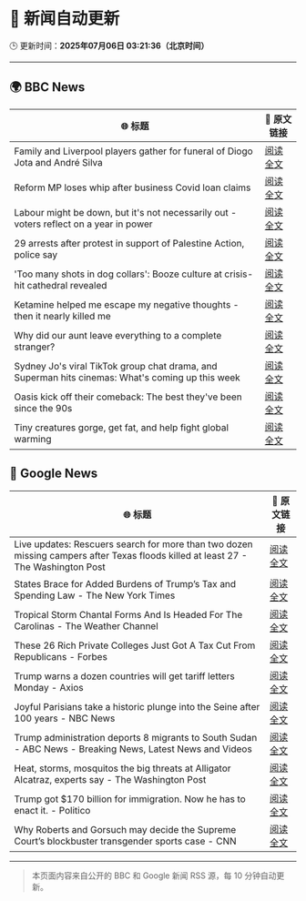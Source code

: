 # 🧠 新闻自动更新

🕒 更新时间：**2025年07月06日 03:21:36（北京时间）**

---

## 🌍 BBC News

| 🌐 标题 | 🔗 原文链接 |
|--------|-------------|
| Family and Liverpool players gather for funeral of Diogo Jota and André Silva | [阅读全文](https://www.bbc.com/news/articles/c98jdq57dedo) |
| Reform MP loses whip after business Covid loan claims | [阅读全文](https://www.bbc.com/news/articles/c78n1dxl8wwo) |
| Labour might be down, but it's not necessarily out - voters reflect on a year in power | [阅读全文](https://www.bbc.com/news/articles/cvg8vjm4ee1o) |
| 29 arrests after protest in support of Palestine Action, police say | [阅读全文](https://www.bbc.com/news/articles/c4gd3pkr9x1o) |
| 'Too many shots in dog collars': Booze culture at crisis-hit cathedral revealed | [阅读全文](https://www.bbc.com/news/articles/ckg34410dx7o) |
| Ketamine helped me escape my negative thoughts - then it nearly killed me | [阅读全文](https://www.bbc.com/news/articles/c70r1xdyy59o) |
| Why did our aunt leave everything to a complete stranger? | [阅读全文](https://www.bbc.com/news/articles/cx2390x51zqo) |
| Sydney Jo's viral TikTok group chat drama, and Superman hits cinemas: What's coming up this week | [阅读全文](https://www.bbc.com/news/articles/cdjx2k1e0ydo) |
| Oasis kick off their comeback: The best they've been since the 90s | [阅读全文](https://www.bbc.com/news/articles/cn9y5z5nqe1o) |
| Tiny creatures gorge, get fat, and help fight global warming | [阅读全文](https://www.bbc.com/news/articles/c628nnz3rp9o) |

## 📰 Google News

| 🌐 标题 | 🔗 原文链接 |
|--------|-------------|
| Live updates: Rescuers search for more than two dozen missing campers after Texas floods killed at least 27 - The Washington Post | [阅读全文](https://news.google.com/rss/articles/CBMilgFBVV95cUxNcHdyZ2QzbWhvSlRLV1lyM3hXQm1ldGFJRG5lWmw0dFFid3ZJdFQ2UXZmbkdRYlhQOU1UdmZjOUp4RndlUUlaa1MxelBpTm00TEZuSTAwNU5WdjFEWDlGRXFtUmNrNGIyMFcxXzQ5MGRYelo5SzVDRzBTMDNjMEc3Qm9LOWhUQjhNUWpiNy1LT2RYT1lxaFE?oc=5) |
| States Brace for Added Burdens of Trump’s Tax and Spending Law - The New York Times | [阅读全文](https://news.google.com/rss/articles/CBMieEFVX3lxTE5EUHFpMEZuSkFHckEtVlNfTjdOd191Sm9neG5GZTB4S1UxREZPMnBfVEJud3hsejdlQjc5Y2c3T2FTdEpvcUJxeUVqNF8tLVVDS094MG96VTV4clFrSXd0RlMweHpxeTlzVE45WmMwYjZUbm43eUNUeA?oc=5) |
| Tropical Storm Chantal Forms And Is Headed For The Carolinas - The Weather Channel | [阅读全文](https://news.google.com/rss/articles/CBMilwFBVV95cUxPN1VpN2l3Y3BhVHRPQzZ1U0JWeFM0ZkZJWTNfbFA4YXo0cGpHYXhPS3dCYmhPU2F2SWV0T0kzQTNkdy1XV1NtNnUtNEowTkVQdGhtMm9QUHlhRHRsbjFNd1pEb3huSHJUQTdUYXZHeUpaMHl4ZUpNV295Q1Z5eDRVNzYyQ3VtLXFNYURkTHlPV3c2R09fd2Rn?oc=5) |
| These 26 Rich Private Colleges Just Got A Tax Cut From Republicans - Forbes | [阅读全文](https://news.google.com/rss/articles/CBMivAFBVV95cUxQQThhZV91NDZJVEo4cElQYXRNQlM1bjhsSDlrd2FZSnA0UmU1MUozMHNEOTBDbTFMNk9paHJrTVZkN3d0VmJ4MXUteUlKZXlSZkw1bE1uMGNZekliYVNOMl9Wb0dNai1UX0JFbnRDX1RIbFdiWmtPVXM4SWExcFEzMGtsYnBpUUFnbFhvSGFfNWhYRGdZRERSWHBoTTRYaldPNVBqQjZYQ0tnN1hJdU8tY2s4RVFwQ1JodUQtZQ?oc=5) |
| Trump warns a dozen countries will get tariff letters Monday - Axios | [阅读全文](https://news.google.com/rss/articles/CBMiZEFVX3lxTE5VTmNhRDVlMkJsaWZ0aW1YVzhQbmdIWWNTVGwxUC0tX05ZMUZhZ3dtRUlqcU5HZ3kzcVU0S2FwZ0NyUDVGZGpHRmdNNEE1SkcyenVmSWpsVmZ3SlUtc0Y0Z1EzdFU?oc=5) |
| Joyful Parisians take a historic plunge into the Seine after 100 years - NBC News | [阅读全文](https://news.google.com/rss/articles/CBMihAFBVV95cUxNUXVWOEVzUGNIOE1iRktOQWczZ2VlSTJZQjNyRVpsRG1paWNaMUhsbkYtYnlWVnlna1RDeXdCb1hsMDJBYUxPSjNxdDFncUptVVJFdUNYWVp2ZE5GZXZnZnJpS3AwNTB0R1EwOXlhakoxYTdKQS1tbjdBai1yalA5Q0pwYVjSAVZBVV95cUxNNXNrZWR4cFNLY1A0UGZfSGg3OS1Ic3Qyb0pXbVJuY2FfNVNnemZxZ1lqMWliSXdCal9lcmw5QjJJdThxa2hNRUZqUUdzMml3N0JwNFZTUQ?oc=5) |
| Trump administration deports 8 migrants to South Sudan - ABC News - Breaking News, Latest News and Videos | [阅读全文](https://news.google.com/rss/articles/CBMinAFBVV95cUxQb0hvMkhBWjJpVVNrMG9fVkVaaGduY05ib0V5dHVnOE5nWDN1LUx4Yi15SjRfRHl2cFZxYlpRN3dvMTQ1dU9OYTdQeVEwY0dIYmxPWFgtalhwblV5Nmh2ajdDeDBjb3Y0cFhPeVNqeWtxSHNIeUN3LXlCSGdTVlJ4M3lkMU1DSnFINzkybHJQa05yZDZVS21FaDlaZkjSAaIBQVVfeXFMUEVfTGI5V3k0QlhNNkZIVnBjSDhWOUVoYnFDRy1NTk9uZUtjcjBGdDA4S1pORXBhOVlFMkFvN0RRcFhuOU5nb3RNdTBOLWdwczd6Z1NhYUNOXy1CLTlfXzk1VnJOSnpMNUVfbU1jeUU5Uk5FVk5VRzlQMC1kUDdBMFp5b2ZsUWJhR0JtT19tZGh3OEQ1RGtkY2lEZmptM3I5aUZB?oc=5) |
| Heat, storms, mosquitos the big threats at Alligator Alcatraz, experts say - The Washington Post | [阅读全文](https://news.google.com/rss/articles/CBMingFBVV95cUxOb3p3Z2hMa2Ytd1U4czNMNEJrQ1Roa0gxbjhpZERpeEdhbmItT2lRQzZxdDljdlpNcHB4WWYtd0NHb3dvb0NGR2d5dmk3LThGOTNPdENibWIyVEVodE5CUGFRSTMtVlpSTTMwQTJBU0Y2OXBlc1dSYTRDWlNwdjBTYS11WVRuMFNaZVotSkw0eVc2WDZFSHhDTnl6SGVBZw?oc=5) |
| Trump got $170 billion for immigration. Now he has to enact it. - Politico | [阅读全文](https://news.google.com/rss/articles/CBMirwFBVV95cUxPTjM1Zk0zSG9uWC1PWDRSM1NjSWs2YXhSaWVtekJCTW12cUxoVWducHNpSmpEQ2JrNUc1a2tDSk14cXZ2RUlCZGhZZk1EMU5PNDA2ZjMyUmJ6WGo0TXVvcHVBREZEemNwTS1icm5nZWRFekdlQ3g1bmpPZkI0S2kzbms3M3RucVlwWmNEdjVkSldwcEZKejdWdEppSHhzRWRISE1EQW1wMmMtUkI5eEQw?oc=5) |
| Why Roberts and Gorsuch may decide the Supreme Court’s blockbuster transgender sports case - CNN | [阅读全文](https://news.google.com/rss/articles/CBMinwFBVV95cUxQVkU0N1VhQ3UxZWR3c0JxZ1ZNamZ1RmVweXo3OXZIb0xXRDRSVl9wWkM3alJLN3hzMC1VdjR2QXg3RnJ4TVZJaXJhYVZ6RFUxc3oxUXF0T2ppVk9FeWpvWi1kREd3MUFuT0lpSDFrLTBCV2ZOWm8xOWh1dDhCLVJ3Z0NnWjh1TGtHeDVtbEQ5SXRieU9qa0lDYmd5eWpUdkHSAaQBQVVfeXFMTTBCSG1sZi1mZlA3eXNMVktWWFMxdld5TlFxeE1Jc3FvR3JTakpfQ1dWWG8yeFF3QndLcUN4LTVCTXZPSjAwMWtYMmlzamZvMTh5NmxLcmVZVExEQ2N5czFtcnN5amFvbDVhNjV0TnhWM3lTVGhucEJqcW54My1XaW1abHhEY0JEc1NDWlpad3JSVWRJT3piR0ltV1JWS3dDaUNVTXU?oc=5) |

---
> 本页面内容来自公开的 BBC 和 Google 新闻 RSS 源，每 10 分钟自动更新。